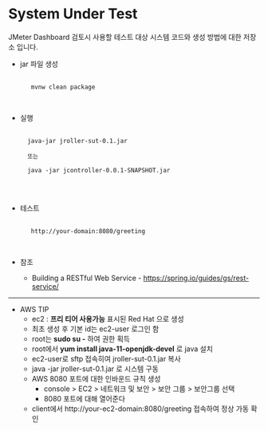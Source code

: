 # System Under Test

JMeter Dashboard 검토시 사용할 테스트 대상 시스템 코드와 생성 방법에 대한 저장소 입니다.

* jar 파일 생성
    <pre>
    <code>
     mvnw clean package
    </code>
    </pre>
    
* 실행     
    <pre>
    <code>
    java-jar jroller-sut-0.1.jar
    
    또는
    
    java -jar jcontroller-0.0.1-SNAPSHOT.jar

    </code>
    </pre>
    
* 테스트
     <pre>
     <code>
     http://your-domain:8080/greeting
     </code>
     </pre>   
* 참조
    * Building a RESTful Web Service - https://spring.io/guides/gs/rest-service/

<hr/>    

* AWS TIP 
    * ec2 : **프리 티어 사용가능** 표시된 Red Hat 으로 생성
    * 최초 생성 후 기본 id는 ec2-user 로그인 함 
    * root는 **sudo su -** 하여 권한 획득 
    * root에서 **yum install java-11-openjdk-devel** 로 java 설치
    * ec2-user로 sftp 접속히여  jroller-sut-0.1.jar 복사
    * java -jar jroller-sut-0.1.jar 로 시스템 구동 
    * AWS 8080 포트에 대한 인바운드 규칙 생성 
        * console > EC2 > 네트워크 및 보안 > 보안 그룹 > 보안그룹 선택
        * 8080 포트에 대해 열어준다
    * client에서  http://your-ec2-domain:8080/greeting 접속하여 정상 가동 확인
         
        




